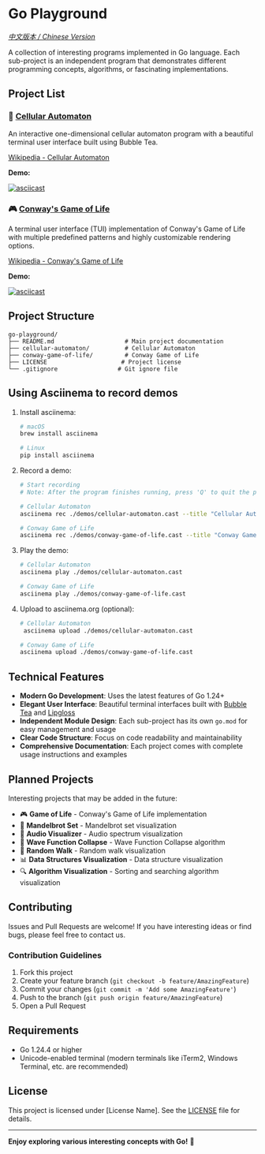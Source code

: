 # Go Playground

_[中文版本 / Chinese Version](README_CN.md)_

A collection of interesting programs implemented in Go language. Each sub-project is an independent program that demonstrates different programming concepts, algorithms, or fascinating implementations.

## Project List

### 🧬 [Cellular Automaton](./cellular-automaton/)

An interactive one-dimensional cellular automaton program with a beautiful terminal user interface built using Bubble Tea.

[Wikipedia - Cellular Automaton](https://en.wikipedia.org/wiki/Cellular_automaton)

**Demo:**

[![asciicast](https://asciinema.org/a/723358.svg)](https://asciinema.org/a/723358)

### 🎮 [Conway's Game of Life](./conway-game-of-life/)

A terminal user interface (TUI) implementation of Conway's Game of Life with multiple predefined patterns and highly customizable rendering options.

[Wikipedia - Conway's Game of Life](https://en.wikipedia.org/wiki/Conway's_Game_of_Life)

**Demo:**

[![asciicast](https://asciinema.org/a/723376.svg)](https://asciinema.org/a/723376)

## Project Structure

```
go-playground/
├── README.md                    # Main project documentation
├── cellular-automaton/          # Cellular Automaton
├── conway-game-of-life/         # Conway Game of Life
├── LICENSE                     # Project license
└── .gitignore                 # Git ignore file
```

## Using Asciinema to record demos

1. Install asciinema:

   ```bash
   # macOS
   brew install asciinema

   # Linux
   pip install asciinema
   ```

2. Record a demo:

   ```bash
   # Start recording
   # Note: After the program finishes running, press 'Q' to quit the program and complete the recording

   # Cellular Automaton
   asciinema rec ./demos/cellular-automaton.cast --title "Cellular Automaton" --command "./bin/cellular-automaton"

   # Conway Game of Life
   asciinema rec ./demos/conway-game-of-life.cast --title "Conway Game of Life" --command "./bin/conway-game-of-life"
   ```

3. Play the demo:

   ```bash
   # Cellular Automaton
   asciinema play ./demos/cellular-automaton.cast

   # Conway Game of Life
   asciinema play ./demos/conway-game-of-life.cast
   ```

4. Upload to asciinema.org (optional):

   ```bash
   # Cellular Automaton
    asciinema upload ./demos/cellular-automaton.cast

   # Conway Game of Life
   asciinema upload ./demos/conway-game-of-life.cast
   ```

## Technical Features

- **Modern Go Development**: Uses the latest features of Go 1.24+
- **Elegant User Interface**: Beautiful terminal interfaces built with [Bubble Tea](https://github.com/charmbracelet/bubbletea) and [Lipgloss](https://github.com/charmbracelet/lipgloss)
- **Independent Module Design**: Each sub-project has its own `go.mod` for easy management and usage
- **Clear Code Structure**: Focus on code readability and maintainability
- **Comprehensive Documentation**: Each project comes with complete usage instructions and examples

## Planned Projects

Interesting projects that may be added in the future:

- 🎮 **Game of Life** - Conway's Game of Life implementation
- 🧮 **Mandelbrot Set** - Mandelbrot set visualization
- 🎵 **Audio Visualizer** - Audio spectrum visualization
- 🌊 **Wave Function Collapse** - Wave Function Collapse algorithm
- 🎲 **Random Walk** - Random walk visualization
- 📊 **Data Structures Visualization** - Data structure visualization
- 🔍 **Algorithm Visualization** - Sorting and searching algorithm visualization

## Contributing

Issues and Pull Requests are welcome! If you have interesting ideas or find bugs, please feel free to contact us.

### Contribution Guidelines

1. Fork this project
2. Create your feature branch (`git checkout -b feature/AmazingFeature`)
3. Commit your changes (`git commit -m 'Add some AmazingFeature'`)
4. Push to the branch (`git push origin feature/AmazingFeature`)
5. Open a Pull Request

## Requirements

- Go 1.24.4 or higher
- Unicode-enabled terminal (modern terminals like iTerm2, Windows Terminal, etc. are recommended)

## License

This project is licensed under [License Name]. See the [LICENSE](LICENSE) file for details.

---

**Enjoy exploring various interesting concepts with Go!** 🚀
